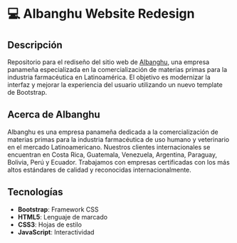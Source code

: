 # 💻 Albanghu Website Redesign

## Descripción

Repositorio para el rediseño del sitio web de [Albanghu](https://albanghu.com/es/), una empresa panameña especializada en la comercialización de materias primas para la industria farmacéutica en Latinoamérica. El objetivo es modernizar la interfaz y mejorar la experiencia del usuario utilizando un nuevo template de Bootstrap.

## Acerca de Albanghu

Albanghu es una empresa panameña dedicada a la comercialización de materias primas para la industria farmacéutica de uso humano y veterinario en el mercado Latinoamericano. Nuestros clientes internacionales se encuentran en Costa Rica, Guatemala, Venezuela, Argentina, Paraguay, Bolivia, Perú y Ecuador. Trabajamos con empresas certificadas con los más altos estándares de calidad y reconocidas internacionalmente.

## Tecnologías

- **Bootstrap**: Framework CSS
- **HTML5**: Lenguaje de marcado
- **CSS3**: Hojas de estilo
- **JavaScript**: Interactividad

